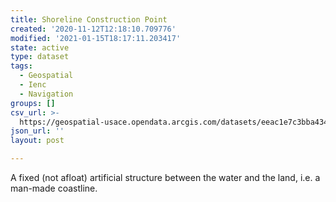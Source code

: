 ```yaml
---
title: Shoreline Construction Point
created: '2020-11-12T12:18:10.709776'
modified: '2021-01-15T18:17:11.203417'
state: active
type: dataset
tags:
  - Geospatial
  - Ienc
  - Navigation
groups: []
csv_url: >-
  https://geospatial-usace.opendata.arcgis.com/datasets/eeac1e7c3bba434580bbcd9cd3be2394_0.csv?outSR=%7B%22latestWkid%22%3A4326%2C%22wkid%22%3A4326%7D
json_url: ''
layout: post

---
```

A fixed (not afloat) artificial structure between the water and the land, i.e. a man-made coastline.
